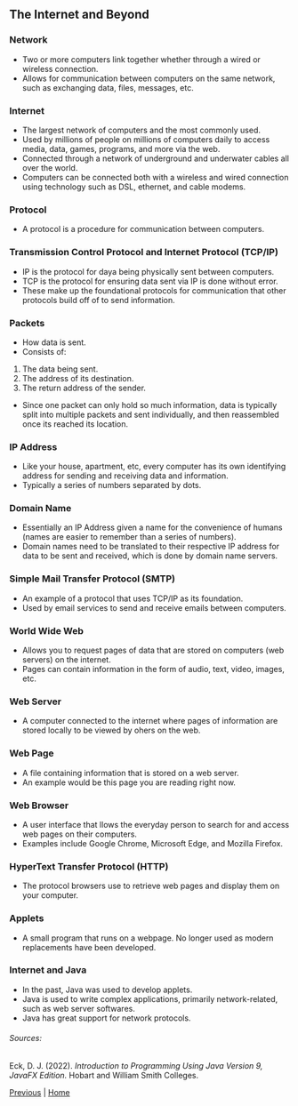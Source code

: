 
## The Internet and Beyond

### Network

- Two or more computers link together whether through a wired or wireless connection.
- Allows for communication between computers on the same network, such as exchanging data, files, messages, etc.

### Internet

- The largest network of computers and the most commonly used.
- Used by millions of people on millions of computers daily to access media, data, games, programs, and more via the web.
- Connected through a network of underground and underwater cables all over the world.
- Computers can be connected both with a wireless and wired connection using technology such as DSL, ethernet, and cable modems.

### Protocol

- A protocol is a procedure for communication between computers.

### Transmission Control Protocol and Internet Protocol (TCP/IP)

- IP is the protocol for daya being physically sent between computers.
- TCP is the protocol for ensuring data sent via IP is done without error.
- These make up the foundational protocols for communication that other protocols build off of to send information.

### Packets

- How data is sent.
- Consists of:
1. The data being sent.
2. The address of its destination.
3. The return address of the sender.
- Since one packet can only hold so much information, data is typically split into multiple packets and sent individually, and then reassembled once its reached its location.

### IP Address

- Like your house, apartment, etc, every computer has its own identifying address for sending and receiving data and information.
- Typically a series of numbers separated by dots.

### Domain Name

- Essentially an IP Address given a name for the convenience of humans (names are easier to remember than a series of numbers).
- Domain names need to be translated to their respective IP address for data to be sent and received, which is done by domain name servers.

### Simple Mail Transfer Protocol (SMTP)

- An example of a protocol that uses TCP/IP as its foundation.
- Used by email services to send and receive emails between computers.

### World Wide Web

- Allows you to request pages of data that are stored on computers (web servers) on the internet.
- Pages can contain information in the form of audio, text, video, images, etc.

### Web Server

- A computer connected to the internet where pages of information are stored locally to be viewed by ohers on the web.

### Web Page

- A file containing information that is stored on a web server.
- An example would be this page you are reading right now.

### Web Browser

- A user interface that llows the everyday person to search for and access web pages on their computers.
- Examples include Google Chrome, Microsoft Edge, and Mozilla Firefox.

### HyperText Transfer Protocol (HTTP)

- The protocol browsers use to retrieve web pages and display them on your computer.

### Applets

- A small program that runs on a webpage. No longer used as modern replacements have been developed.

### Internet and Java

- In the past, Java was used to develop applets.
- Java is used to write complex applications, primarily network-related, such as web server softwares.
- Java has great support for network protocols.

###### Sources:

Eck, D. J. (2022). *Introduction to Programming Using Java Version 9, JavaFX Edition.* Hobart and William Smith Colleges.

[Previous](/topics/introduction-to-java-programming/the-mental-landscape/modern-ui.md) | [Home](/readme.md)